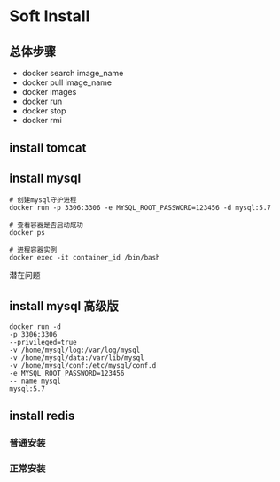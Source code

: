 # Soft Install
## 总体步骤
+ docker search image_name
+ docker pull image_name
+ docker images
+ docker run 
+ docker stop
+ docker rmi
## install tomcat

## install mysql
```shell
# 创建mysql守护进程
docker run -p 3306:3306 -e MYSQL_ROOT_PASSWORD=123456 -d mysql:5.7

# 查看容器是否启动成功
docker ps

# 进程容器实例
docker exec -it container_id /bin/bash
```


潜在问题

## install mysql 高级版
```shell
docker run -d 
-p 3306:3306
--privileged=true
-v /home/mysql/log:/var/log/mysql
-v /home/mysql/data:/var/lib/mysql
-v /home/mysql/conf:/etc/mysql/conf.d
-e MYSQL_ROOT_PASSWORD=123456
-- name mysql 
mysql:5.7
```


## install redis
### 普通安装

### 正常安装

